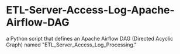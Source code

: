 # ETL-Server-Access-Log-Apache-Airflow-DAG
a Python script that defines an Apache Airflow DAG (Directed Acyclic Graph) named "ETL_Server_Access_Log_Processing."
